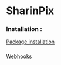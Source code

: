 # SharinPix

### Installation :

[Package installation](https://docs.google.com/document/d/16bTVn5DUmjp6BOH4cRd_b8J49WSFUXkNF4ki0Fkm6S0/edit?usp=sharing)

### 

[Webhooks](https://docs.google.com/document/d/1kL2I9wJSHGL9H5s89K7r92xAtoANLuj_w82ItadfFTA/edit?usp=sharing)


